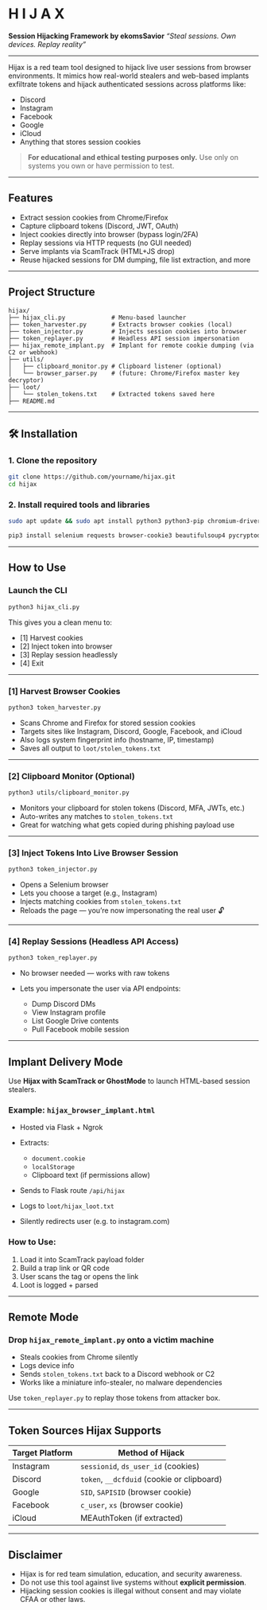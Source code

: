 # H I J A X

**Session Hijacking Framework by ekomsSavior**
*“Steal sessions. Own devices. Replay reality”*

---

Hijax is a red team tool designed to hijack live user sessions from browser environments. It mimics how real-world stealers and web-based implants exfiltrate tokens and hijack authenticated sessions across platforms like:

*  Discord
*  Instagram
*  Facebook
*  Google
*  iCloud
*  Anything that stores session cookies

>  **For educational and ethical testing purposes only.** Use only on systems you own or have permission to test.

---

## Features

*  Extract session cookies from Chrome/Firefox
*  Capture clipboard tokens (Discord, JWT, OAuth)
*  Inject cookies directly into browser (bypass login/2FA)
*  Replay sessions via HTTP requests (no GUI needed)
*  Serve implants via ScamTrack (HTML+JS drop)
*  Reuse hijacked sessions for DM dumping, file list extraction, and more

---

## Project Structure

```
hijax/
├── hijax_cli.py             # Menu-based launcher
├── token_harvester.py       # Extracts browser cookies (local)
├── token_injector.py        # Injects session cookies into browser
├── token_replayer.py        # Headless API session impersonation
├── hijax_remote_implant.py  # Implant for remote cookie dumping (via C2 or webhook)
├── utils/
│   ├── clipboard_monitor.py # Clipboard listener (optional)
│   └── browser_parser.py    # (future: Chrome/Firefox master key decryptor)
├── loot/
│   └── stolen_tokens.txt    # Extracted tokens saved here
├── README.md
```

---

## 🛠 Installation

### 1. Clone the repository

```bash
git clone https://github.com/yourname/hijax.git
cd hijax
```

### 2. Install required tools and libraries

```bash
sudo apt update && sudo apt install python3 python3-pip chromium-driver curl jq unzip -y
```

```bash
pip3 install selenium requests browser-cookie3 beautifulsoup4 pycryptodome pyperclip --break-system-packages
```

---

## How to Use

### Launch the CLI

```bash
python3 hijax_cli.py
```

This gives you a clean menu to:

* \[1] Harvest cookies
* \[2] Inject token into browser
* \[3] Replay session headlessly
* \[4] Exit

---

### \[1] Harvest Browser Cookies

```bash
python3 token_harvester.py
```

* Scans Chrome and Firefox for stored session cookies
* Targets sites like Instagram, Discord, Google, Facebook, and iCloud
* Also logs system fingerprint info (hostname, IP, timestamp)
* Saves all output to `loot/stolen_tokens.txt`

---

###  \[2] Clipboard Monitor (Optional)

```bash
python3 utils/clipboard_monitor.py
```

* Monitors your clipboard for stolen tokens (Discord, MFA, JWTs, etc.)
* Auto-writes any matches to `stolen_tokens.txt`
* Great for watching what gets copied during phishing payload use

---

###  \[3] Inject Tokens Into Live Browser Session

```bash
python3 token_injector.py
```

* Opens a Selenium browser
* Lets you choose a target (e.g., Instagram)
* Injects matching cookies from `stolen_tokens.txt`
* Reloads the page — you’re now impersonating the real user 🔓

---

###  \[4] Replay Sessions (Headless API Access)

```bash
python3 token_replayer.py
```

* No browser needed — works with raw tokens
* Lets you impersonate the user via API endpoints:

  * Dump Discord DMs
  * View Instagram profile
  * List Google Drive contents
  * Pull Facebook mobile session

---

##  Implant Delivery Mode

Use **Hijax with ScamTrack or GhostMode** to launch HTML-based session stealers.

### Example: `hijax_browser_implant.html`

* Hosted via Flask + Ngrok
* Extracts:

  * `document.cookie`
  * `localStorage`
  * Clipboard text (if permissions allow)
* Sends to Flask route `/api/hijax`
* Logs to `loot/hijax_loot.txt`
* Silently redirects user (e.g. to instagram.com)

### How to Use:

1. Load it into ScamTrack payload folder
2. Build a trap link or QR code
3. User scans the tag or opens the link
4. Loot is logged + parsed

---

## Remote Mode

### Drop `hijax_remote_implant.py` onto a victim machine

* Steals cookies from Chrome silently
* Logs device info
* Sends `stolen_tokens.txt` back to a Discord webhook or C2
* Works like a miniature info-stealer, no malware dependencies

Use `token_replayer.py` to replay those tokens from attacker box.

---

## Token Sources Hijax Supports

| Target Platform | Method of Hijack                           |
| --------------- | ------------------------------------------ |
| Instagram       | `sessionid`, `ds_user_id` (cookies)        |
| Discord         | `token`, `__dcfduid` (cookie or clipboard) |
| Google          | `SID`, `SAPISID` (browser cookie)          |
| Facebook        | `c_user`, `xs` (browser cookie)            |
| iCloud          | MEAuthToken (if extracted)                 |

---

##  Disclaimer

* Hijax is for red team simulation, education, and security awareness.
* Do not use this tool against live systems without **explicit permission**.
* Hijacking session cookies is illegal without consent and may violate CFAA or other laws.

